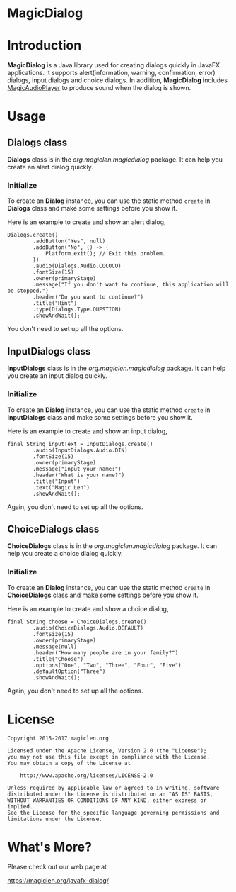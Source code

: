 MagicDialog
=================================

# Introduction

**MagicDialog** is a Java library used for creating dialogs quickly in JavaFX applications. It supports alert(information, warning, confirmation, error) dialogs, input dialogs and choice dialogs. In addition, **MagicDialog** includes [MagicAudioPlayer](https://github.com/magiclen/MagicAudioPlayer "MagicAudioPlayer") to produce sound when the dialog is shown.

# Usage

## Dialogs class

**Dialogs** class is in the *org.magiclen.magicdialog* package. It can help you create an alert dialog quickly.

### Initialize

To create an **Dialog** instance, you can use the static method `create` in **Dialogs** class and make some settings before you show it.

Here is an example to create and show an alert dialog,

    Dialogs.create()
            .addButton("Yes", null)
            .addButton("No", () -> {
                Platform.exit(); // Exit this problem.
            })
            .audio(Dialogs.Audio.COCOCO)
            .fontSize(15)
            .owner(primaryStage)
            .message("If you don't want to continue, this application will be stopped.")
            .header("Do you want to continue?")
            .title("Hint")
            .type(Dialogs.Type.QUESTION)
            .showAndWait();

You don't need to set up all the options.

## InputDialogs class

**InputDialogs** class is in the *org.magiclen.magicdialog* package. It can help you create an input dialog quickly.

### Initialize

To create an **Dialog** instance, you can use the static method `create` in **InputDialogs** class and make some settings before you show it.

Here is an example to create and show an input dialog,

    final String inputText = InputDialogs.create()
            .audio(InputDialogs.Audio.DIN)
            .fontSize(15)
            .owner(primaryStage)
            .message("Input your name:")
            .header("What is your name?")
            .title("Input")
            .text("Magic Len")
            .showAndWait();

Again, you don't need to set up all the options.

## ChoiceDialogs class

**ChoiceDialogs** class is in the *org.magiclen.magicdialog* package. It can help you create a choice dialog quickly.

### Initialize

To create an **Dialog** instance, you can use the static method `create` in **ChoiceDialogs** class and make some settings before you show it.

Here is an example to create and show a choice dialog,

    final String choose = ChoiceDialogs.create()
            .audio(ChoiceDialogs.Audio.DEFAULT)
            .fontSize(15)
            .owner(primaryStage)
            .message(null)
            .header("How many people are in your family?")
            .title("Choose")
            .options("One", "Two", "Three", "Four", "Five")
            .defaultOption("Three")
            .showAndWait();

Again, you don't need to set up all the options.

# License

    Copyright 2015-2017 magiclen.org

    Licensed under the Apache License, Version 2.0 (the "License");
    you may not use this file except in compliance with the License.
    You may obtain a copy of the License at

        http://www.apache.org/licenses/LICENSE-2.0

    Unless required by applicable law or agreed to in writing, software
    distributed under the License is distributed on an "AS IS" BASIS,
    WITHOUT WARRANTIES OR CONDITIONS OF ANY KIND, either express or implied.
    See the License for the specific language governing permissions and
    limitations under the License.

# What's More?

Please check out our web page at

https://magiclen.org/javafx-dialog/
